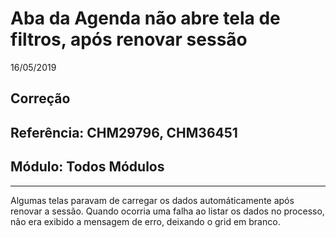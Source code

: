 # Aba da Agenda não abre tela de filtros, após renovar sessão
16/05/2019
## Correção
## Referência: CHM29796, CHM36451
## Módulo: Todos Módulos
***

Algumas telas paravam de carregar os dados automáticamente após renovar a sessão.
Quando ocorria uma falha ao listar os dados no processo, não era exibido a mensagem de erro, deixando o grid em branco.